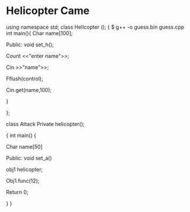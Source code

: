 # Helicopter Came
 using namespace std;
class Helicopter (); 
{
$ g++ -o guess.bin guess.cpp
int main(){
Char name[100];

Public: void set_h();

Count <<"enter name">>;

Cin >>"name">>;

Fflush(control);

Cin.get(name,100);

}

};

class Attack Private helicopter();

{
int main() {

Char name[50]

Public: void set_a()

obj1 helicopter;

Obj1.func(12);

Return 0;

}
}

